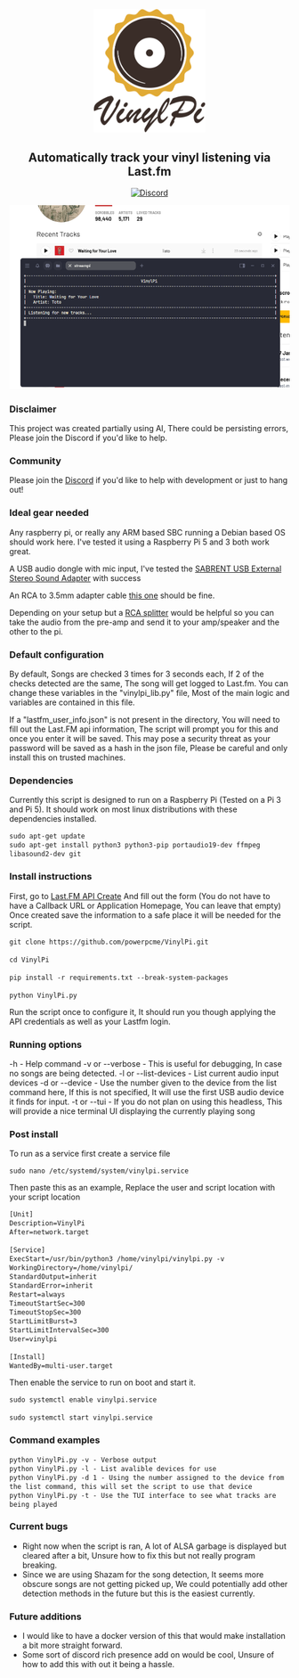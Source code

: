 

  

<div align="center">

<img src="./img/VinylPi-logo.png" alt="drawing" width="200"/>

## Automatically track your vinyl listening via Last.fm


<a href="">[![Discord](https://img.shields.io/discord/1333199316205961328?logo=discord&logoColor=white)
](https://discord.gg/9Hgvbh8UCn)</a>

</div>

![image info](./img/s20562101262025.png)

### Disclaimer

This project was created partially using AI, There could be persisting errors, Please join the Discord if you'd like to help.

### Community

Please join the [Discord](https://discord.gg/9Hgvbh8UCn) if you'd like to help with development or just to hang out! 

### Ideal gear needed

Any raspberry pi, or really any ARM based SBC running a Debian based OS should work here. I've tested it using a Raspberry Pi 5 and 3 both work great.

A USB audio dongle with mic input, I've tested the [SABRENT USB External Stereo Sound Adapter](https://a.co/d/51iTuLf) with success

An RCA to 3.5mm adapter cable [this one](https://a.co/d/3N1qybu) should be fine.

Depending on your setup but a [RCA splitter](https://a.co/d/3O8gUSX) would be helpful so you can take the audio from the pre-amp and send it to your amp/speaker and the other to the pi.

### Default configuration

By default, Songs are checked 3 times for 3 seconds each, If 2 of the checks detected are the same, The song will get logged to Last.fm. You can change these variables in the "vinylpi_lib.py" file, Most of the main logic and variables are contained in this file.

  

If a "lastfm_user_info.json" is not present in the directory, You will need to fill out the Last.FM api information, The script will prompt you for this and once you enter it will be saved. This may pose a security threat as your password will be saved as a hash in the json file, Please be careful and only install this on trusted machines.

  

### Dependencies

Currently this script is designed to run on a Raspberry Pi (Tested on a Pi 3 and Pi 5). It should work on most linux distributions with these dependencies installed.

```
sudo apt-get update
sudo apt-get install python3 python3-pip portaudio19-dev ffmpeg libasound2-dev git

```

### Install instructions

First, go to [Last.FM API Create](https://www.last.fm/api/account/create) And fill out the form (You do not have to have a Callback URL or Application Homepage, You can leave that empty) Once created save the information to a safe place it will be needed for the script.

```
git clone https://github.com/powerpcme/VinylPi.git

cd VinylPi

pip install -r requirements.txt --break-system-packages

python VinylPi.py
```

Run the script once to configure it, It should run you though applying the API credentials as well as your Lastfm login. 

### Running options 

-h  - Help command 
-v or --verbose - This is useful for debugging, In case no songs are being detected.
-l or --list-devices - List current audio input devices
-d or --device - Use the number given to the device from the list command here, If this is not specified, It will use the first USB audio device it finds for input. 
-t or --tui - If you do not plan on using this headless, This will provide a nice terminal UI displaying the currently playing song

### Post install

To run as a service first create a service file
```
sudo nano /etc/systemd/system/vinylpi.service
```

Then paste this as an example, Replace the user and script location with your script location

```
[Unit]
Description=VinylPi
After=network.target

[Service]
ExecStart=/usr/bin/python3 /home/vinylpi/vinylpi.py -v
WorkingDirectory=/home/vinylpi/
StandardOutput=inherit
StandardError=inherit
Restart=always
TimeoutStartSec=300
TimeoutStopSec=300
StartLimitBurst=3
StartLimitIntervalSec=300
User=vinylpi

[Install]
WantedBy=multi-user.target

```

Then enable the service to run on boot and start it.

```
sudo systemctl enable vinylpi.service

sudo systemctl start vinylpi.service
```


### Command examples

```
python VinylPi.py -v - Verbose output
python VinylPi.py -l - List avalible devices for use
python VinylPi.py -d 1 - Using the number assigned to the device from the list command, this will set the script to use that device
python VinylPi.py -t - Use the TUI interface to see what tracks are being played
```

### Current bugs 

- Right now when the script is ran, A lot of ALSA garbage is displayed but cleared after a bit, Unsure how to fix this but not really program breaking.
- Since we are using Shazam for the song detection, It seems more obscure songs are not getting picked up, We could potentially add other detection methods in the future but this is the easiest currently. 

### Future additions

- I would like to have a docker version of this that would make installation a bit more straight forward.
- Some sort of discord rich presence add on would be cool, Unsure of how to add this with out it being a hassle. 